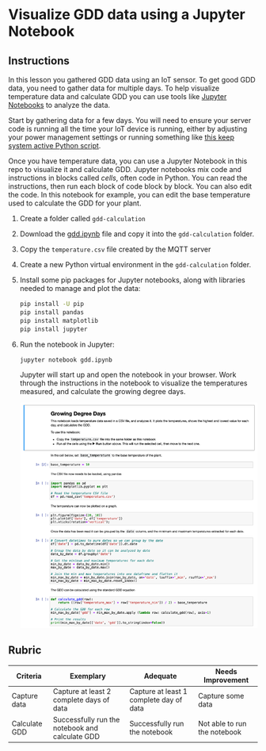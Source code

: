 # Visualize GDD data using a Jupyter Notebook

## Instructions

In this lesson you gathered GDD data using an IoT sensor. To get good GDD data, you need to gather data for multiple days. To help visualize temperature data and calculate GDD you can use tools like [Jupyter Notebooks](https://jupyter.org) to analyze the data.

Start by gathering data for a few days. You will need to ensure your server code is running all the time your IoT device is running, either by adjusting your power management settings or running something like [this keep system active Python script](https://github.com/jaqsparow/keep-system-active).

Once you have temperature data, you can use a Jupyter Notebook in this repo to visualize it and calculate GDD. Jupyter notebooks mix code and instructions in blocks called *cells*, often code in Python. You can read the instructions, then run each block of code block by block. You can also edit the code. In this notebook for example, you can edit the base temperature used to calculate the GDD for your plant.

1. Create a folder called `gdd-calculation`

1. Download the [gdd.ipynb](./code-notebook/gdd.ipynb) file and copy it into the `gdd-calculation` folder.

1. Copy the `temperature.csv` file created by the MQTT server

1. Create a new Python virtual environment in the `gdd-calculation` folder.

1. Install some pip packages for Jupyter notebooks, along with libraries needed to manage and plot the data:

    ```sh
    pip install -U pip
    pip install pandas
    pip install matplotlib
    pip install jupyter
    ```

1. Run the notebook in Jupyter:

    ```sh
    jupyter notebook gdd.ipynb
    ```

    Jupyter will start up and open the notebook in your browser. Work through the instructions in the notebook to visualize the temperatures measured, and calculate the growing degree days.

    ![The jupyter notebook](../../../images/gdd-jupyter-notebook.png)

## Rubric

| Criteria | Exemplary | Adequate | Needs Improvement |
| -------- | --------- | -------- | ----------------- |
| Capture data | Capture at least 2 complete days of data | Capture at least 1 complete day of data | Capture some data |
| Calculate GDD | Successfully run the notebook and calculate GDD | Successfully run the notebook | Not able to run the notebook |
